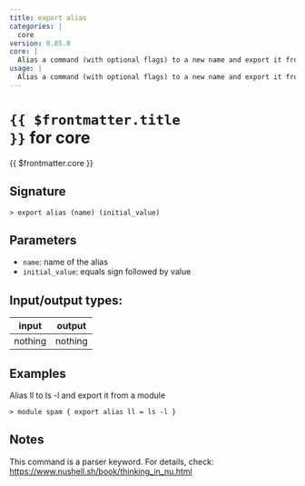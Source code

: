 ```yaml
---
title: export alias
categories: |
  core
version: 0.85.0
core: |
  Alias a command (with optional flags) to a new name and export it from a module.
usage: |
  Alias a command (with optional flags) to a new name and export it from a module.
---
```

<!-- This file is automatically generated. Please edit the command in https://github.com/nushell/nushell instead. -->

# <code>{{ $frontmatter.title }}</code> for core

<div class='command-title'>{{ $frontmatter.core }}</div>

## Signature

```> export alias (name) (initial_value)```

## Parameters

 -  `name`: name of the alias
 -  `initial_value`: equals sign followed by value


## Input/output types:

| input   | output  |
| ------- | ------- |
| nothing | nothing |

## Examples

Alias ll to ls -l and export it from a module
```shell
> module spam { export alias ll = ls -l }

```

## Notes
This command is a parser keyword. For details, check:
  https://www.nushell.sh/book/thinking_in_nu.html